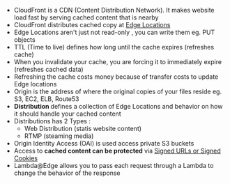 - CloudFront is a CDN (Content Distribution Network). It makes website load fast by serving cached content that is nearby
- CloudFront distributes cached copy at <u> Edge Locations </u>
- Edge Locations aren't just not read-only , you can write them eg. PUT objects 
- TTL (Time to live) defines how long until the cache expires (refreshes cache)
- When you invalidate your cache, you are forcing it to immediately expire (refreshes cached data)
- Refreshing the cache costs money because of transfer costs to update Edge locations 
- Origin is the address of where the original copies of your files reside eg. S3, EC2, ELB, Route53
- <b> Distribution </b> defines a collection of Edge Locations and behavior on how it should handle your cached content 
- Distributions has 2 Types : 
    - Web Distribution (statis website content) 
    - RTMP (steaming media)
- Origin Identity Access (OAI) is used access private S3 buckets 
- Access to <b> cached content can be protected</b> via <u> Signed URLs or Signed Cookies </u>
- Lambda@Edge allows you to pass each request through a Lambda to change the behavior of the response
